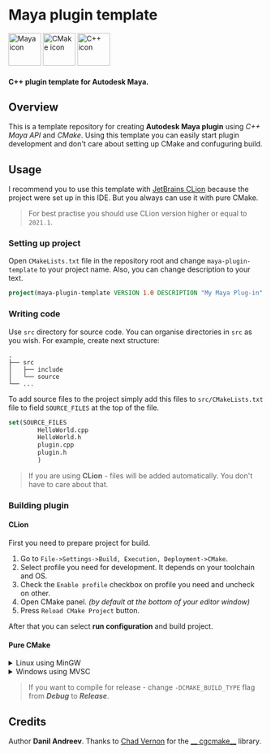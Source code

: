 # Maya plugin template

<img alt="Maya icon" height="64" src="https://damassets.autodesk.net/content/dam/autodesk/www/products/responsive-imagery/responsive-badges-compare/2017/maya-2017-badge-75x75.png"/>
<img alt="CMake icon" height="64" src="https://cmake.org/wp-content/uploads/2018/11/cmake_logo_slider.png"/>
<img alt="C++ icon" height="64" src="https://docs.microsoft.com//en-us/media/logos/logo_Cplusplus.svg">

#### C++ plugin template for Autodesk Maya.

## Overview

This is a template repository for creating __Autodesk Maya plugin__ using _C++ Maya API_ and _CMake_. Using this
template you can easily start plugin development and don't care about setting up CMake and confuguring build.

## Usage

I recommend you to use this template with [JetBrains CLion](https://www.jetbrains.com/clion) because the project were
set up in this IDE. But you always can use it with pure CMake.

> For best practise you should use CLion version higher or equal to ```2021.1```.

### Setting up project

Open ```CMakeLists.txt``` file in the repository root and change ```maya-plugin-template``` to your project name. Also,
you can change description to your text.

```cmake
project(maya-plugin-template VERSION 1.0 DESCRIPTION "My Maya Plug-in" LANGUAGES CXX)
```

### Writing code

Use ```src``` directory for source code. You can organise directories in ```src``` as you wish. For example, create next
structure:

```
.
├── src
│   ├── include
│   └── source
└── ...
```

To add source files to the project simply add this files to ```src/CMakeLists.txt```  file to field ```SOURCE_FILES```
at the top of the file.

```cmake
set(SOURCE_FILES
        HelloWorld.cpp
        HelloWorld.h
        plugin.cpp
        plugin.h
        )
```

> If you are using __CLion__ - files will be added automatically. You don't have to care about that.

### Building plugin

#### CLion

First you need to prepare project for build.

1. Go to ```File->Settings->Build, Execution, Deployment->CMake```.
2. Select profile you need for development. It depends on your toolchain and OS.
3. Check the ```Enable profile``` checkbox on profile you need and uncheck on other.
4. Open CMake panel. _(by default at the bottom of your editor window)_
5. Press ```Reload CMake Project``` button.

After that you can select __run configuration__ and build project.

#### Pure CMake

<details>
<summary>Linux using MinGW</summary>

```bash
mkdir build
cd build
cmake -DCMAKE_BUILD_TYPE=Debug -G "Unix Makefiles" -DMAYA_VERSION=none ../
cmake --build . --target YOUR_PROJECT_NAME -j 3
```

</details>

<details>
<summary>Windows using MVSC</summary>

```bash
mkdir build
cd build
cmake -DCMAKE_BUILD_TYPE=Debug -G "Visual Studio 16 2019" -A x64 -DMAYA_VERSION=none ../
cmake --build . --target YOUR_PROJECT_NAME -j 3
```

</details>

> If you want to compile for release - change ```-DCMAKE_BUILD_TYPE``` flag from ___Debug___ to ___Release___.

## Credits

Author __Danil Andreev__. Thanks to [Chad Vernon](https://github.com/chadmv)  for the [__
cgcmake__](https://github.com/chadmv/cgcmake) library.

